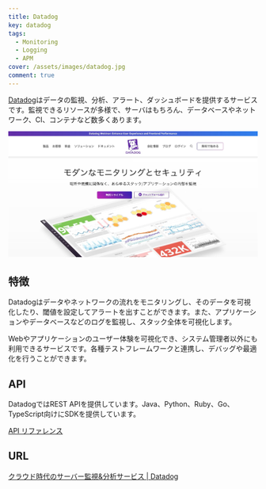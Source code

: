 ```yaml
---
title: Datadog
key: datadog
tags:
  - Monitoring
  - Logging
  - APM
cover: /assets/images/datadog.jpg
comment: true
---
```


[Datadog](https://www.datadoghq.com/ja/)はデータの監視、分析、アラート、ダッシュボードを提供するサービスです。監視できるリソースが多様で、サーバはもちろん、データベースやネットワーク、CI、コンテナなど数多くあります。


[![DatadogのWebサイト](/assets/images/datadog.jpg)](https://www.datadoghq.com/ja/)

<!--more-->

## 特徴

Datadogはデータやネットワークの流れをモニタリングし、そのデータを可視化したり、閾値を設定してアラートを出すことができます。また、アプリケーションやデータベースなどのログを監視し、スタック全体を可視化します。

Webやアプリケーションのユーザー体験を可視化でき、システム管理者以外にも利用できるサービスです。各種テストフレームワークと連携し、デバッグや最適化を行うことができます。

## API

DatadogではREST APIを提供しています。Java、Python、Ruby、Go、TypeScript向けにSDKを提供しています。

[API リファレンス](https://docs.datadoghq.com/ja/api/latest/)

## URL

[クラウド時代のサーバー監視&分析サービス \| Datadog](https://www.datadoghq.com/ja/)
